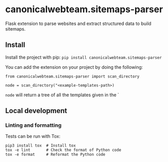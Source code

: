 # canonicalwebteam.sitemaps-parser
Flask extension to parse websites and extract structured data to build sitemaps.

## Install
Install the project with pip: `pip install canonicalwebteam.sitemaps-parser`

You can add the extension on your project by doing the following:

```
from canonicalwebteam.sitemaps-parser import scan_directory

node = scan_directory("<example-templates-path>)
```

`node` will return a tree of all the templates given in the `<example-templates-path>

## Local development

### Linting and formatting

Tests can be run with Tox:
```
pip3 install tox  # Install tox
tox -e lint       # Check the format of Python code
tox -e format     # Reformat the Python code
```
